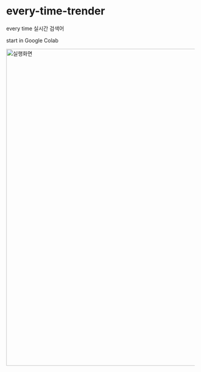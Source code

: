 # every-time-trender
every time 실시간 검색어

start in Google Colab

<img width="845" alt="실행화면" src="https://user-images.githubusercontent.com/32329162/143732704-3496611b-a779-46bc-8362-ce82bb389d9b.png">
